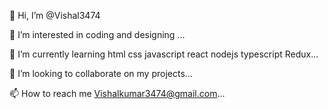 👋 Hi, I’m @Vishal3474

👀 I’m interested in coding and designing ...

🌱 I’m currently learning html css javascript react nodejs typescript Redux...

💞️ I’m looking to collaborate on my projects...

📫 How to reach me Vishalkumar3474@gmail.com...

